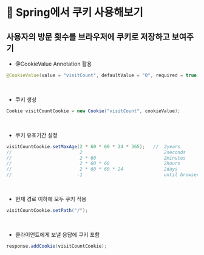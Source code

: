 # 🍪 Spring에서 쿠키 사용해보기

## 사용자의 방문 횟수를 브라우저에 쿠키로 저장하고 보여주기
- @CookieValue Annotation 활용
``` JAVA
@CookieValue(value = "visitCount", defaultValue = "0", required = true) String cookieValue

```
<br>

- 쿠키 생성
``` JAVA
Cookie visitCountCookie = new Cookie("visitCount", cookieValue);
```
<br>

- 쿠키 유효기간 설정
``` JAVA
visitCountCookie.setMaxAge(2 * 60 * 60 * 24 * 365);   //  2years
//                         2                              2seconds
//                         2 * 60                         2minutes
//                         2 * 60 * 60                    2hours
//                         2 * 60 * 60 * 24               2days
//                        -1                              until browser is open
```
<br>

- 현재 경로 이하에 모두 쿠키 적용
``` JAVA
visitCountCookie.setPath("/");
```
<br>

- 클라이언트에게 보낼 응답에 쿠키 포함
``` JAVA
response.addCookie(visitCountCookie);
```
<br>



